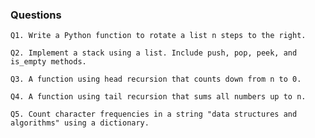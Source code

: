 ### Questions

    Q1. Write a Python function to rotate a list n steps to the right.

    Q2. Implement a stack using a list. Include push, pop, peek, and is_empty methods.

    Q3. A function using head recursion that counts down from n to 0.

    Q4. A function using tail recursion that sums all numbers up to n.

    Q5. Count character frequencies in a string "data structures and algorithms" using a dictionary.